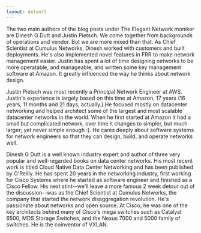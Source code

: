 ```yaml
---
layout: default
---
```

The two main authors of the blog posts under The Elegant Network moniker are Dinesh G Dutt and Justin Pietsch. We come together from backgrounds of operations and vendor. But we are more mixed than that. As Chief Scientist at Cumulus Networks, Dinesh worked with customers and built deployments. He's also implemented novel features in FRR to make network management easier. Justin has spent a lot of time designing networks to be more operatable, and manageable, and written some key management software at Amazon. It greatly influenced the way he thinks about network design.

Justin Pietsch was most recently a Principal Network Engineer at AWS. Justin's experience is largely based on this time at Amazon, 17 years (16 years, 11 months and 21 days, actually.) He focused mostly on datacenter networking and helped architect some of the largest and most scalable datacenter networks in the world. When he first started at Amazon it had a small but complicated network, over time it changes to simpler, but much larger; yet never simple enough :). He cares deeply about software systems for network engineers so that they can design, build, and operate networks well. 

Dinesh G Dutt is a well known industry expert and author of three very popular and well-regarded books on data center networks. His most recent work is titled Cloud Native Data Center Networking and has been published by O'Reilly. He has spent 20 years in the networking industry, first working for Cisco Systems where he started as software engineer and finished as a Cisco Fellow. His next stint--we'll leave a more famous 2 week detour out of the discussion--was as the Chief Scientist at Cumulus Networks, the company that started the network disaggregation revolution. He's passionate about networks and open source. At Cisco, he was one of the key architects behind many of Cisco's mega switches such as Catalyst 6500, MDS Storage Switches, and the Nexus 7000 and 5000 family of switches. He is the coinventor of VXLAN.
